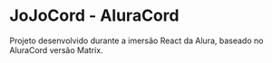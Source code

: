 # JoJoCord - AluraCord
Projeto desenvolvido durante a imersão React da Alura, baseado
no AluraCord versão Matrix.